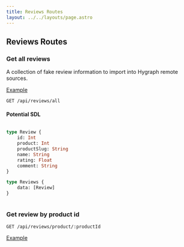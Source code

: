 ```yaml
---
title: Reviews Routes
layout: ../../layouts/page.astro
---
```



## Reviews Routes

### Get all reviews
A collection of fake review information to import into Hygraph remote sources.

[Example](/api/reviews/all)

```http
GET /api/reviews/all
```

#### Potential SDL

```graphql

type Review {
    id: Int
    product: Int
    productSlug: String
    name: String
    rating: Float
    comment: String
}

type Reviews {
    data: [Review]
}
          
```

### Get review by product id

```http
GET /api/reviews/product/:productId
```
[Example](/api/reviews/product/1)

